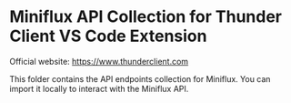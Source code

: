 Miniflux API Collection for Thunder Client VS Code Extension
============================================================

Official website: https://www.thunderclient.com

This folder contains the API endpoints collection for Miniflux. You can import it locally to interact with the Miniflux API.
